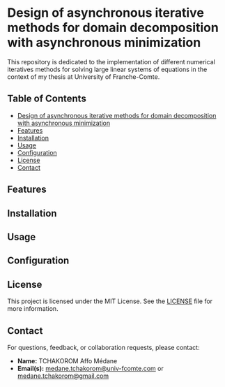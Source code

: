 
# Design of asynchronous iterative methods for domain decomposition with asynchronous minimization

This repository is dedicated to the implementation of different numerical iteratives methods for solving large linear systems of equations in the context of my thesis at University of Franche-Comte.


## Table of Contents

- [Design of asynchronous iterative methods for domain decomposition with asynchronous minimization](#project-name)
- [Features](#features)
- [Installation](#installation)
- [Usage](#usage)
- [Configuration](#configuration)
- [License](#license)
- [Contact](#contact)

## Features



## Installation

<!-- 
### Pre-requirements

This implementations of numerical iteratives methods is based on PETSc (Portable, Extensible Toolkit for Scientific Computation), a suite of data structures and routines for scalable (parallel) solution of scientific applications modeled by parallel differential equations (PDEs) and other related problems.

PETSc provides a comprehensive set of tools for solving linear and nonlinear equations, time-dependent problems, optimization, and other tasks related to PDEs on parallel computers. It supports parallel computations using message-passing via MPI (Message Passing Interface), making it highly efficient for large-scale distributed computations.

PETSc application is hosted on petsc.org website along with manual and tutorials. Find below the steps to install PETSc 3.22.0, the current version as this lines are written

```bash
# Clone the repository
git clone -b release https://gitlab.com/petsc/petsc.git petsc


## Installation

#### Clone the repository

```bash
git clone https://github.com/craftman22/medane_tchakorom_ufc_thesis_repository.git
```


#### Install the required dependencies

- [make](https://www.gnu.org/software/make/)
- [Python3](https://www.python.org)
- C and C++ compilers (e.g. gcc or clang)
- [OPTIONAL] Fortran compiler (e.g. gfortran)

Installating PETSc is pretty forward process. Here is a quick start tutorial for doing so. An in-place installation is recommended for all-in-one folder manageable installation. After installing PETSc, remember to checkout the PETSc v3.22.0 or above.

```bash
# Change directory into the cloned repository
cd petsc

# To anchor to a release version (without intermediate fixes), use
git checkout vMAJOR.MINOR.PATCH
```

After installation, PETSc needs to be configured with minimum options in order to be used. Below is a basic configuration using MPICH as MPI implementation and setting PETSc in debug mode.

Note: You should set the env variables PETSC_DIR and PETSC_ARCH respectively to "petsc installation folder" and "petsc arch folder"

```bash
# Change directory into the PETSc repository
cd petsc

# Run the command to configure PETSc and follow all the guidelines
./configure --download-mpich --debug=1
```

### Clone repository

After PETSc installation and configuraiton, you can clone the current repository in the desired path. Checkout the main branch for lastest release.

```bash
# Clone the repository
git clone git@github.com:craftman22/medane_tchakorom_ufc_thesis_repository.git

# Change directory into the application repository
cd medane_tchakorom_ufc_thesis_repository
``` -->


## Usage


<!-- 

```

In order to be able to build the project, one need to configure PETSc with minimal options. Below is an example of basic configuration command. This should be sufficient for building the project.

```bash
# Change directory into the PETSc installation directory
cd petsc

# Run the command to configure PETSc and follow all the guidelines
./configure --with-cc=gcc --with-cxx=g++ --with-fc=gfortran --download-mpich --download-f2cblaslapack --download-hypre --with-debugging=no
```

**Warning** : For best performances, one should turn off PETSc debugging option by setting configuration option *--with-debugging=no*. -->


<!-- 
```bash
# Change directory into the project directory
cd medane_tchakorom_ufc_thesis_repository

# Run the command make for building the project
make
``` -->





## Configuration


## License

This project is licensed under the MIT License. See the [LICENSE](LICENSE) file for more information.

## Contact


For questions, feedback, or collaboration requests, please contact:

* **Name:** TCHAKOROM Affo Médane
* **Email(s):** medane.tchakorom@univ-fcomte.com  or medane.tchakorom@gmail.com



